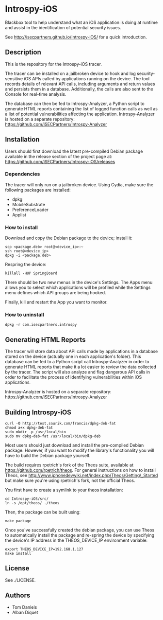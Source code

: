 Introspy-iOS
============

Blackbox tool to help understand what an iOS application is doing at runtime
and assist in the identification of potential security issues.

See http://isecpartners.github.io/Introspy-iOS/ for a quick introduction.


Description
-----------

This is the repository for the Introspy-iOS tracer.

The tracer can be installed on a jailbroken device to hook and log
security-sensitive iOS APIs called by applications running on the device. The
tool records details of relevant API calls, including arguments and return
values and persists them in a database.
Additionally, the calls are also sent to the Console for real-time analysis.

The database can then be fed to Introspy-Analyzer, a Python script to generate
HTML reports containing the list of logged function calls as well as a list of
potential vulnerabilities affecting the application. Introspy-Analyzer is hosted
on a separate repository:
https://github.com/iSECPartners/Introspy-Analyzer


Installation
------------

Users should first download the latest pre-compiled Debian package available
in the release section of the project page at:
https://github.com/iSECPartners/Introspy-iOS/releases

### Dependencies

The tracer will only run on a jailbroken device. Using Cydia, make
sure the following packages are installed:
- dpkg
- MobileSubstrate
- PreferenceLoader
- Applist

### How to install

Download and copy the Debian package to the device; install it:

    scp <package.deb> root@<device_ip>:~
    ssh root@<device_ip>
    dpkg -i <package.deb>

Respring the device:

    killall -HUP SpringBoard

There should be two new menus in the device's Settings. The Apps menu allows you
to select which applications will be profiled while the Settings menu defines
which API groups are being hooked.

Finally, kill and restart the App you want to monitor.

### How to uninstall

    dpkg -r com.isecpartners.introspy


Generating HTML Reports
-----------------------

The tracer will store data about API calls made by applications in a database
stored on the device (actually one in each application's folder). This database
can be fed to a Python script call Introspy-Analyzer in order to generate HTML
reports that make it a lot easier to review the data collected by the tracer.
The script will also analyze and flag dangerous API calls in order to facilitate
the process of identifying vulnerabilities within iOS applications.

Introspy-Analyzer is hosted on a separate repository:
https://github.com/iSECPartners/Introspy-Analyzer


Building Introspy-iOS
---------------------

    curl -O http://test.saurik.com/francis/dpkg-deb-fat
    chmod a+x dpkg-deb-fat
    sudo mkdir -p /usr/local/bin
    sudo mv dpkg-deb-fat /usr/local/bin/dpkg-deb

Most users should just download and install the pre-compiled Debian package.
However, if you want to modify the library's functionality you will have to
build the Debian package yourself.

The build requires rpetrich's fork of the Theos suite, available at
https://github.com/rpetrich/theos.
For general instructions on how to install Theos, see
http://www.iphonedevwiki.net/index.php/Theos/Getting\_Started but make sure
you're using rpetrich's fork, not the official Theos.

You first have to create a symlink to your theos installation:

    cd Introspy-iOS/src/
    ln -s /opt/theos/ ./theos

Then, the package can be built using:

    make package

Once you've successfully created the debian package, you can use Theos to
automatically install the package and re-spring the device by specifying the
device's IP address in the THEOS_DEVICE_IP environment variable:

    export THEOS_DEVICE_IP=192.168.1.127
    make install


License
-------

See ./LICENSE.

Authors
-------

* Tom Daniels
* Alban Diquet
